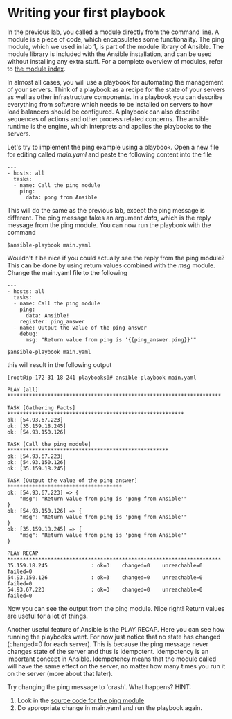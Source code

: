 # Writing your first playbook

In the previous lab, you called a module directly from the command line. A module is a piece of code, which encapsulates some functionality. The ping module, which we used in lab 1, is part of the module library of Ansible. The module library is included with the Ansible installation, and can be used without installing any extra stuff. For a complete overview of modules, refer to [the module index](http://docs.ansible.com/ansible/latest/modules_by_category.html).

In almost all cases, you will use a playbook for automating the management of your servers. Think of a playbook as a recipe for the state of your servers as well as other infrastructure components. In a playbook you can describe everything from software which needs to be installed on servers to how load balancers should be configured. A playbook can also describe sequences of actions and other process related concerns.
The ansible runtime is the engine, which interprets and applies the playbooks to the servers.

Let's try to implement the ping example using a playbook. Open a new file for editing called *main.yaml* and paste the following content into the file

```
---
- hosts: all
  tasks:
  - name: Call the ping module
    ping:
      data: pong from Ansible
```

This will do the same as the previous lab, except the ping message is different. The ping message takes an argument *data*, which is the reply message from the ping module. You can now run the playbook with the command

```
$ansible-playbook main.yaml
```

Wouldn't it be nice if you could actually see the reply from the ping module? This can be done by using return values combined with the *msg* module. Change the main.yaml file to the following

```
---
- hosts: all
  tasks:
  - name: Call the ping module
    ping:
      data: Ansible!
    register: ping_answer
  - name: Output the value of the ping answer
    debug:
      msg: "Return value from ping is '{{ping_answer.ping}}'"
```

```
$ansible-playbook main.yaml
```

this will result in the following output

```
[root@ip-172-31-18-241 playbooks]# ansible-playbook main.yaml 

PLAY [all] *********************************************************************

TASK [Gathering Facts] *********************************************************
ok: [54.93.67.223]
ok: [35.159.18.245]
ok: [54.93.150.126]

TASK [Call the ping module] ****************************************************
ok: [54.93.67.223]
ok: [54.93.150.126]
ok: [35.159.18.245]

TASK [Output the value of the ping answer] *************************************
ok: [54.93.67.223] => {
    "msg": "Return value from ping is 'pong from Ansible'"
}
ok: [54.93.150.126] => {
    "msg": "Return value from ping is 'pong from Ansible'"
}
ok: [35.159.18.245] => {
    "msg": "Return value from ping is 'pong from Ansible'"
}

PLAY RECAP *********************************************************************
35.159.18.245              : ok=3    changed=0    unreachable=0    failed=0   
54.93.150.126              : ok=3    changed=0    unreachable=0    failed=0   
54.93.67.223               : ok=3    changed=0    unreachable=0    failed=0   
```

Now you can see the output from the ping module. Nice right! Return values are useful for a lot of things.

Another useful feature of Ansible is the PLAY RECAP. Here you can see how running the playbooks went. For now just notice that no state has changed (changed=0 for each server). This is because the ping message never changes state of the server and thus is idempotent. Idempotency is an important concept in Ansible. Idempotency means that the module called will have the same effect on the server, no matter how many times you run it on the server (more about that later).

Try changing the ping message to 'crash'. What happens? HINT:
1. Look in the [source code for the ping module](https://github.com/ansible/ansible-modules-core/blob/devel/system/ping.py)
2. Do appropriate change in main.yaml and run the playbook again.

